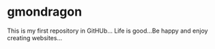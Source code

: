 # gmondragon

This is my first repository in GitHUb...
Life is good...Be happy and enjoy creating websites...
